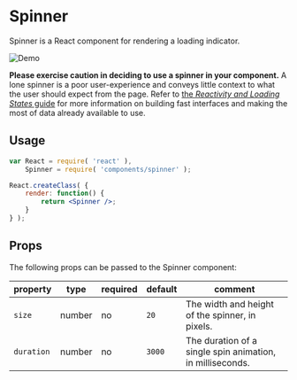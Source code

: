 Spinner
=======

Spinner is a React component for rendering a loading indicator.

<img src="https://cldup.com/H27NKdxFBN.gif" alt="Demo" />

__Please exercise caution in deciding to use a spinner in your component.__ A lone spinner is a poor user-experience and conveys little context to what the user should expect from the page. Refer to [the _Reactivity and Loading States_ guide](https://github.com/Automattic/wp-calypso/blob/master/docs/reactivity.md) for more information on building fast interfaces and making the most of data already available to use.

## Usage

```jsx
var React = require( 'react' ),
	Spinner = require( 'components/spinner' );

React.createClass( {
	render: function() {
		return <Spinner />;
	}
} );
```

## Props

The following props can be passed to the Spinner component:

| property   | type   | required | default | comment |
| ---------- | ------ | -------- | ------- | ------- |
| `size`     | number | no       | `20`    | The width and height of the spinner, in pixels. |
| `duration` | number | no       | `3000`  | The duration of a single spin animation, in milliseconds. |
